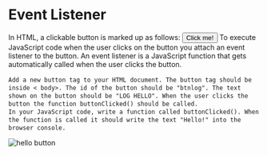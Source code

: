 # Event Listener
In HTML, a clickable button is marked up as follows: <button>Click me!</button> To execute JavaScript code when the user clicks on the button you attach an event listener to the button. An event listener is a JavaScript function that gets automatically called when the user clicks the button.


    Add a new button tag to your HTML document. The button tag should be inside < body>. The id of the button should be "btnlog". The text shown on the button should be "LOG HELLO". When the user clicks the button the function buttonClicked() should be called.
    In your JavaScript code, write a function called buttonClicked(). When the function is called it should write the text "Hello!" into the browser console.

<img src="![Alt text](04.03.png)" width="350" title="hello button">